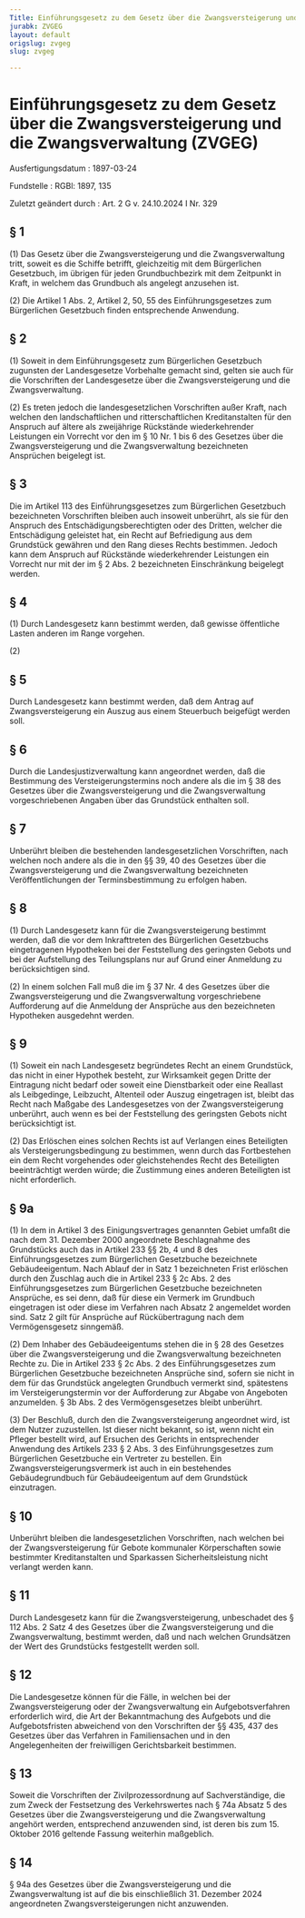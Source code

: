 ```yaml
---
Title: Einführungsgesetz zu dem Gesetz über die Zwangsversteigerung und die Zwangsverwaltung
jurabk: ZVGEG
layout: default
origslug: zvgeg
slug: zvgeg

---
```


# Einführungsgesetz zu dem Gesetz über die Zwangsversteigerung und die Zwangsverwaltung (ZVGEG)

Ausfertigungsdatum
:   1897-03-24

Fundstelle
:   RGBl: 1897, 135

Zuletzt geändert durch
:   Art. 2 G v. 24.10.2024 I Nr. 329


## § 1

(1) Das Gesetz über die Zwangsversteigerung und die Zwangsverwaltung tritt, soweit es die Schiffe betrifft, gleichzeitig mit dem Bürgerlichen Gesetzbuch, im übrigen für jeden Grundbuchbezirk mit dem Zeitpunkt in Kraft, in welchem das Grundbuch als angelegt anzusehen ist.

(2) Die Artikel 1 Abs. 2, Artikel 2, 50, 55 des Einführungsgesetzes zum Bürgerlichen Gesetzbuch finden entsprechende Anwendung.


## § 2

(1) Soweit in dem Einführungsgesetz zum Bürgerlichen Gesetzbuch zugunsten der Landesgesetze Vorbehalte gemacht sind, gelten sie auch für die Vorschriften der Landesgesetze über die Zwangsversteigerung und die Zwangsverwaltung.

(2) Es treten jedoch die landesgesetzlichen Vorschriften außer Kraft, nach welchen den landschaftlichen und ritterschaftlichen Kreditanstalten für den Anspruch auf ältere als zweijährige Rückstände wiederkehrender Leistungen ein Vorrecht vor den im § 10 Nr. 1 bis 6 des Gesetzes über die Zwangsversteigerung und die Zwangsverwaltung bezeichneten Ansprüchen beigelegt ist.


## § 3

Die im Artikel 113 des Einführungsgesetzes zum Bürgerlichen Gesetzbuch bezeichneten Vorschriften bleiben auch insoweit unberührt, als sie für den Anspruch des Entschädigungsberechtigten oder des Dritten, welcher die Entschädigung geleistet hat, ein Recht auf Befriedigung aus dem Grundstück gewähren und den Rang dieses Rechts bestimmen. Jedoch kann dem Anspruch auf Rückstände wiederkehrender Leistungen ein Vorrecht nur mit der im § 2 Abs. 2 bezeichneten Einschränkung beigelegt werden.


## § 4

(1) Durch Landesgesetz kann bestimmt werden, daß gewisse öffentliche Lasten anderen im Range vorgehen.

(2)


## § 5

Durch Landesgesetz kann bestimmt werden, daß dem Antrag auf Zwangsversteigerung ein Auszug aus einem Steuerbuch beigefügt werden soll.


## § 6

Durch die Landesjustizverwaltung kann angeordnet werden, daß die Bestimmung des Versteigerungstermins noch andere als die im § 38 des Gesetzes über die Zwangsversteigerung und die Zwangsverwaltung vorgeschriebenen Angaben über das Grundstück enthalten soll.


## § 7

Unberührt bleiben die bestehenden landesgesetzlichen Vorschriften, nach welchen noch andere als die in den §§ 39, 40 des Gesetzes über die Zwangsversteigerung und die Zwangsverwaltung bezeichneten Veröffentlichungen der Terminsbestimmung zu erfolgen haben.


## § 8

(1) Durch Landesgesetz kann für die Zwangsversteigerung bestimmt werden, daß die vor dem Inkrafttreten des Bürgerlichen Gesetzbuchs eingetragenen Hypotheken bei der Feststellung des geringsten Gebots und bei der Aufstellung des Teilungsplans nur auf Grund einer Anmeldung zu berücksichtigen sind.

(2) In einem solchen Fall muß die im § 37 Nr. 4 des Gesetzes über die Zwangsversteigerung und die Zwangsverwaltung vorgeschriebene Aufforderung auf die Anmeldung der Ansprüche aus den bezeichneten Hypotheken ausgedehnt werden.


## § 9

(1) Soweit ein nach Landesgesetz begründetes Recht an einem Grundstück, das nicht in einer Hypothek besteht, zur Wirksamkeit gegen Dritte der Eintragung nicht bedarf oder soweit eine Dienstbarkeit oder eine Reallast als Leibgedinge, Leibzucht, Altenteil oder Auszug eingetragen ist, bleibt das Recht nach Maßgabe des Landesgesetzes von der Zwangsversteigerung unberührt, auch wenn es bei der Feststellung des geringsten Gebots nicht berücksichtigt ist.

(2) Das Erlöschen eines solchen Rechts ist auf Verlangen eines Beteiligten als Versteigerungsbedingung zu bestimmen, wenn durch das Fortbestehen ein dem Recht vorgehendes oder gleichstehendes Recht des Beteiligten beeinträchtigt werden würde; die Zustimmung eines anderen Beteiligten ist nicht erforderlich.


## § 9a

(1) In dem in Artikel 3 des Einigungsvertrages genannten Gebiet umfaßt die nach dem 31. Dezember 2000 angeordnete Beschlagnahme des Grundstücks auch das in Artikel 233 §§ 2b, 4 und 8 des Einführungsgesetzes zum Bürgerlichen Gesetzbuche bezeichnete Gebäudeeigentum. Nach Ablauf der in Satz 1 bezeichneten Frist erlöschen durch den Zuschlag auch die in Artikel 233 § 2c Abs. 2 des Einführungsgesetzes zum Bürgerlichen Gesetzbuche bezeichneten Ansprüche, es sei denn, daß für diese ein Vermerk im Grundbuch eingetragen ist oder diese im Verfahren nach Absatz 2 angemeldet worden sind. Satz 2 gilt für Ansprüche auf Rückübertragung nach dem Vermögensgesetz sinngemäß.

(2) Dem Inhaber des Gebäudeeigentums stehen die in § 28 des Gesetzes über die Zwangsversteigerung und die Zwangsverwaltung bezeichneten Rechte zu. Die in Artikel 233 § 2c Abs. 2 des Einführungsgesetzes zum Bürgerlichen Gesetzbuche bezeichneten Ansprüche sind, sofern sie nicht in dem für das Grundstück angelegten Grundbuch vermerkt sind, spätestens im Versteigerungstermin vor der Aufforderung zur Abgabe von Angeboten anzumelden. § 3b Abs. 2 des Vermögensgesetzes bleibt unberührt.

(3) Der Beschluß, durch den die Zwangsversteigerung angeordnet wird, ist dem Nutzer zuzustellen. Ist dieser nicht bekannt, so ist, wenn nicht ein Pfleger bestellt wird, auf Ersuchen des Gerichts in entsprechender Anwendung des Artikels 233 § 2 Abs. 3 des Einführungsgesetzes zum Bürgerlichen Gesetzbuche ein Vertreter zu bestellen. Ein Zwangsversteigerungsvermerk ist auch in ein bestehendes Gebäudegrundbuch für Gebäudeeigentum auf dem Grundstück einzutragen.


## § 10

Unberührt bleiben die landesgesetzlichen Vorschriften, nach welchen bei der Zwangsversteigerung für Gebote kommunaler Körperschaften sowie bestimmter Kreditanstalten und Sparkassen Sicherheitsleistung nicht verlangt werden kann.


## § 11

Durch Landesgesetz kann für die Zwangsversteigerung, unbeschadet des § 112 Abs. 2 Satz 4 des Gesetzes über die Zwangsversteigerung und die Zwangsverwaltung, bestimmt werden, daß und nach welchen Grundsätzen der Wert des Grundstücks festgestellt werden soll.


## § 12

Die Landesgesetze können für die Fälle, in welchen bei der Zwangsversteigerung oder der Zwangsverwaltung ein Aufgebotsverfahren erforderlich wird, die Art der Bekanntmachung des Aufgebots und die Aufgebotsfristen abweichend von den Vorschriften der §§ 435, 437 des Gesetzes über das Verfahren in Familiensachen und in den Angelegenheiten der freiwilligen Gerichtsbarkeit bestimmen.


## § 13

Soweit die Vorschriften der Zivilprozessordnung auf Sachverständige, die zum Zweck der Festsetzung des Verkehrswertes nach § 74a Absatz 5 des Gesetzes über die Zwangsversteigerung und die Zwangsverwaltung angehört werden, entsprechend anzuwenden sind, ist deren bis zum 15. Oktober 2016 geltende Fassung weiterhin maßgeblich.


## § 14

§ 94a des Gesetzes über die Zwangsversteigerung und die Zwangsverwaltung ist auf die bis einschließlich 31. Dezember 2024 angeordneten Zwangsversteigerungen nicht anzuwenden.

